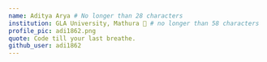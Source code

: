```yaml
---
name: Aditya Arya # No longer than 28 characters
institution: GLA University, Mathura 🚩 # no longer than 58 characters
profile_pic: adi1862.png 
quote: Code till your last breathe.
github_user: adi1862
---
```

